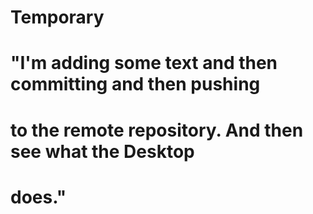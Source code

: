 # Temporary
# "I'm adding some text and then committing and then pushing
# to the remote repository. And then see what the Desktop 
# does."